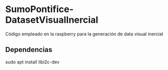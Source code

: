 # SumoPontifice-DatasetVisualInercial
Código empleado en la raspberry para la generación de data visual inercial

## Dependencias
sudo apt install libi2c-dev